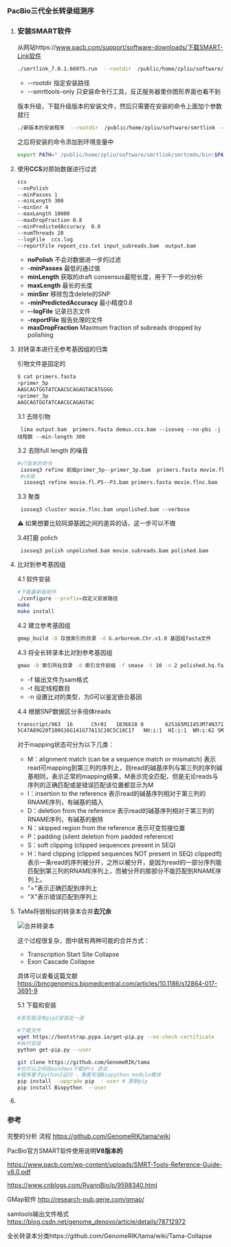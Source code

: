### PacBio三代全长转录组测序

1. ### 安装SMART软件

   从网站https://www.pacb.com/support/software-downloads/下载SMART-Link软件

   ```bash
   ./smrtlink_7.0.1.66975.run  --rootdir  /public/home/zpliu/software/smrtlink --smrttools-only
   ```

   + --rootdir 指定安装路径
   + --smrttools-only 只安装命令行工具，反正服务器里你图形界面也看不到

   版本升级，下载升级版本的安装文件，然后只需要在安装的命令上面加个参数就行

   ```bash
   ./新版本的安装程序  --rootdir  /public/home/zpliu/software/smrtlink --smrttools-only  --upgrade
   ```

   

   之后将安装的命令添加到环境变量中

   ```bash
   export PATH=" /public/home/zpliu/software/smrtlink/smrtcmds/bin:$PATH"
   ```

2. 使用**CCS**对原始数据进行过滤

   ```bash
   ccs 
   --noPolish 
   --minPasses 1 
   --minLength 300 
   --minSnr 4 
   --maxLength 10000 
   --maxDropFraction 0.8 
   --minPredictedAccuracy  0.8
   --numThreads 20 
   --logFile  ccs.log 
   --reportFile repoet_css.txt input_subreads.bam  output.bam
   ```
   
   + **noPolish** 不会对数据进一步的过滤
   + **-minPasses**  最低的通过值
   + **minLength**  获取的draft consensus最短长度，用于下一步的分析
   + **maxLength** 最长的长度
   + **minSnr** 移除包含delete的SNP
   + **-minPredictedAccuracy** 最小精度0.8
   + **--logFile** 记录日志文件
   + **-reportFile** 报告处理的文件
   + **maxDropFraction**  Maximum fraction of subreads dropped by polishing
   
3. 对转录本进行无参考基因组的归类

   引物文件是固定的

   ```bash
   $ cat primers.fasta
   >primer_5p
   AAGCAGTGGTATCAACGCAGAGTACATGGGG
   >primer_3p
   AAGCAGTGGTATCAACGCAGAGTAC
   ```

   3.1 去除引物

   ` lima output.bam  primers.fasta demux.ccs.bam --isoseq --no-pbi -j 线程数 --min-length 300` 

   3.2 去除full length 的噪音

   ```bash
   #v7版本的命令
    isoseq3 refine 前缀primer_5p--primer_3p.bam  primers.fasta movie.flnc.bam
    #v8版
     isoseq3 refine movie.fl.P5--P3.bam primers.fasta movie.flnc.bam
   ```

   3.3 聚类

   ` isoseq3 cluster movie.flnc.bam unpolished.bam --verbose`

   :warning: 如果想要比较同源基因之间的差异的话，这一步可以不做

   3.4打磨 polich

   ` isoseq3 polish unpolished.bam movie.subreads.bam polished.bam`

4. 比对到参考基因组

   4.1 软件安装

   ```bash
   #下载最新版软件
   ./configure --prefix=自定义安装路径
   make 
   make install
   ```

   4.2 建立参考基因组

   ```bash
   gmap_build -D 存放索引的目录 -d G.arboreum.Chr.v1.0 基因组fasta文件
   ```

   4.3 将全长转录本比对到参考基因组

   

   ```bash
   gmao -D 索引所在目录 -d 索引文件前缀 -f smase -t 10 -n 2 polished.hq.fasta >gmap.sam 2>gmap.err 
   ```

   + -f 输出文件为sam格式
   + -t 指定线程数目
   + -n 设置比对的类型，为0可以鉴定嵌合基因

   

   4.4 根据SNP数据区分多倍体reads

   ```bash
   transcript/963  16      Chr01   1836618 0       62S165M1I453M74N371M119N348M172N	*       0       0       GATCTCTACCATAAGCTTTTAGCAATGCCAAAATCAGTAAGATGAGCCTCTAAATCCTTGTCCAACAAAATATTTGATGACTTCACATCCCTGTGGATGATTCGTGGACTACAGTCATGATGTAAATACGCTAACCCTTGTGCAGCTCCCAGTGCAATCTTTAATCGAATGTTCCAACTGAGAACTTTCTTCTTGGTAGAAACATGGAGGAGATCCCAGAGACTGCCATTTTCCATATAGTCATAGAAGAGAAGGTTCCGAGACGGGGAGAGAGAATACCCTTGAAGGCTGACCAGATTTCGGTGCTTAATACTCCCAATTGTCTCGAGTTCTGTCTCGAATTCCTTCAAGCATTGTGGATAGTGAGAGTAGAGCCACTTGATGGCAACTGGCCT	 *       MD:Z:97T72C38A23T42G109G36C1
   5C47A89G20T100G16G141G77A11C10C5C10C17	NH:i:1  HI:i:1  NM:i:62 SM:i:40 XQ:i:24 X2:i:0  XO:Z:UU XS:A:-
   ```

   对于mapping状态可分为以下几类：

   + M：alignment match (can be a sequence match or mismatch)
     表示read可mapping到第三列的序列上，则read的碱基序列与第三列的序列碱基相同，表示正常的mapping结果，M表示完全匹配，但是无论reads与序列的正确匹配或是错误匹配该位置都显示为M
   + I：insertion to the reference
     表示read的碱基序列相对于第三列的RNAME序列，有碱基的插入
   + D：deletion from the reference
     表示read的碱基序列相对于第三列的RNAME序列，有碱基的删除
   + N：skipped region from the reference
     表示可变剪接位置
   + P：padding (silent deletion from padded reference)
   + S：soft clipping (clipped sequences present in SEQ)
   + H：hard clipping (clipped sequences NOT present in SEQ)
     clipped均表示一条read的序列被分开，之所以被分开，是因为read的一部分序列能匹配到第三列的RNAME序列上，而被分开的那部分不能匹配到RNAME序列上。
   + "="表示正确匹配到序列上
   + "X"表示错误匹配到序列上
     

5. TaMa将很相似的转录本合并**去冗余**

   ![合并转录本](https://github.com/GenomeRIK/tama/raw/master/images/Collapse1.png)

   这个过程很复杂，图中就有两种可能的合并方式：

   + Transcription Start Site Collapse
   + Exon Cascade Collapse

   具体可以查看这篇文献 https://bmcgenomics.biomedcentral.com/articles/10.1186/s12864-017-3691-9

   5.1 下载和安装

   ```bash
   #发现我没有pip2安装走一波
   
   #下载文件
   wget https://bootstrap.pypa.io/get-pip.py --no-check-certificate
   #执行安装
   python get-pip.py --user
   
   git clone https://github.com/GenomeRIK/tama
   #也可以之间在windows下载好rz 进去
   #程序基于python2运行 ，需要安装Biopython module模块
   pip install --upgrade pip  --user # 更新pip
   pip install Biopython  --user
   ```

   

   

6. 











### 参考

完整的分析 流程 https://github.com/GenomeRIK/tama/wiki

PacBio官方SMART软件使用说明**V8版本的**

https://www.pacb.com/wp-content/uploads/SMRT-Tools-Reference-Guide-v8.0.pdf

https://www.cnblogs.com/RyannBio/p/9598340.html

GMap软件 http://research-pub.gene.com/gmap/

samtools输出文件格式 https://blog.csdn.net/genome_denovo/article/details/78712972

全长转录本分类https://github.com/GenomeRIK/tama/wiki/Tama-Collapse